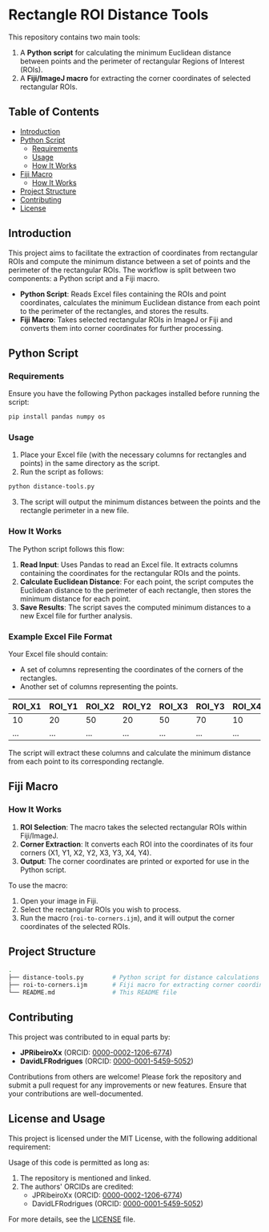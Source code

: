 # Rectangle ROI Distance Tools

This repository contains two main tools:

1. A **Python script** for calculating the minimum Euclidean distance between points and the perimeter of rectangular Regions of Interest (ROIs).
2. A **Fiji/ImageJ macro** for extracting the corner coordinates of selected rectangular ROIs.

## Table of Contents
- [Introduction](#introduction)
- [Python Script](#python-script)
  - [Requirements](#requirements)
  - [Usage](#usage)
  - [How It Works](#how-it-works)
- [Fiji Macro](#fiji-macro)
  - [How It Works](#how-it-works-1)
- [Project Structure](#project-structure)
- [Contributing](#contributing)
- [License](#license)

## Introduction

This project aims to facilitate the extraction of coordinates from rectangular ROIs and compute the minimum distance between a set of points and the perimeter of the rectangular ROIs. The workflow is split between two components: a Python script and a Fiji macro.

- **Python Script**: Reads Excel files containing the ROIs and point coordinates, calculates the minimum Euclidean distance from each point to the perimeter of the rectangles, and stores the results.
- **Fiji Macro**: Takes selected rectangular ROIs in ImageJ or Fiji and converts them into corner coordinates for further processing.

## Python Script

### Requirements

Ensure you have the following Python packages installed before running the script:

```bash
pip install pandas numpy os
```
### Usage

1. Place your Excel file (with the necessary columns for rectangles and points) in the same directory as the script.
2. Run the script as follows:

```bash
python distance-tools.py
```
3. The script will output the minimum distances between the points and the rectangle perimeter in a new file.

### How It Works

The Python script follows this flow:

1. **Read Input**: Uses Pandas to read an Excel file. It extracts columns containing the coordinates for the rectangular ROIs and the points.
2. **Calculate Euclidean Distance**: For each point, the script computes the Euclidean distance to the perimeter of each rectangle, then stores the minimum distance for each point.
3. **Save Results**: The script saves the computed minimum distances to a new Excel file for further analysis.

### Example Excel File Format

Your Excel file should contain:
- A set of columns representing the coordinates of the corners of the rectangles.
- Another set of columns representing the points.

| ROI_X1 | ROI_Y1 | ROI_X2 | ROI_Y2 | ROI_X3 | ROI_Y3 | ROI_X4 | ROI_Y4 | Point_X | Point_Y |
|--------|--------|--------|--------|--------|--------|--------|--------|---------|---------|
|   10   |   20   |   50   |   20   |   50   |   70   |   10   |   70   |    15   |   25    |
|   ...  |   ...  |   ...  |   ...  |   ...  |   ...  |   ...  |   ...  |   ...   |   ...   |

The script will extract these columns and calculate the minimum distance from each point to its corresponding rectangle.

## Fiji Macro

### How It Works

1. **ROI Selection**: The macro takes the selected rectangular ROIs within Fiji/ImageJ.
2. **Corner Extraction**: It converts each ROI into the coordinates of its four corners (X1, Y1, X2, Y2, X3, Y3, X4, Y4).
3. **Output**: The corner coordinates are printed or exported for use in the Python script.

To use the macro:
1. Open your image in Fiji.
2. Select the rectangular ROIs you wish to process.
3. Run the macro (`roi-to-corners.ijm`), and it will output the corner coordinates of the selected ROIs.

## Project Structure

```bash
.
├── distance-tools.py        # Python script for distance calculations
├── roi-to-corners.ijm       # Fiji macro for extracting corner coordinates
└── README.md                # This README file
```
## Contributing

This project was contributed to in equal parts by:
- **JPRibeiroXx** (ORCID: [0000-0002-1206-6774](https://orcid.org/0000-0002-1206-6774))
- **DavidLFRodrigues** (ORCID: [0000-0001-5459-5052](https://orcid.org/0000-0001-5459-5052))

Contributions from others are welcome! Please fork the repository and submit a pull request for any improvements or new features. Ensure that your contributions are well-documented.

## License and Usage

This project is licensed under the MIT License, with the following additional requirement:

Usage of this code is permitted as long as:
1. The repository is mentioned and linked.
2. The authors' ORCIDs are credited:
   - JPRibeiroXx (ORCID: [0000-0002-1206-6774](https://orcid.org/0000-0002-1206-6774))
   - DavidLFRodrigues (ORCID: [0000-0001-5459-5052](https://orcid.org/0000-0001-5459-5052))

For more details, see the [LICENSE](LICENSE) file.




